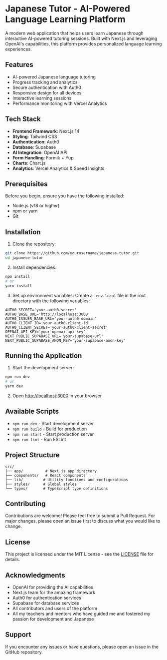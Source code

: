 # Japanese Tutor - AI-Powered Language Learning Platform

A modern web application that helps users learn Japanese through interactive AI-powered tutoring sessions. Built with Next.js and leveraging OpenAI's capabilities, this platform provides personalized language learning experiences.

## Features

- AI-powered Japanese language tutoring
- Progress tracking and analytics
- Secure authentication with Auth0
- Responsive design for all devices
- Interactive learning sessions
- Performance monitoring with Vercel Analytics

## Tech Stack

- **Frontend Framework**: Next.js 14
- **Styling**: Tailwind CSS
- **Authentication**: Auth0
- **Database**: Supabase
- **AI Integration**: OpenAI API
- **Form Handling**: Formik + Yup
- **Charts**: Chart.js
- **Analytics**: Vercel Analytics & Speed Insights

## Prerequisites

Before you begin, ensure you have the following installed:
- Node.js (v18 or higher)
- npm or yarn
- Git

## Installation

1. Clone the repository:
```bash
git clone https://github.com/yourusername/japanese-tutor.git
cd japanese-tutor
```

2. Install dependencies:
```bash
npm install
# or
yarn install
```

3. Set up environment variables:
Create a `.env.local` file in the root directory with the following variables:
```env
AUTH0_SECRET='your-auth0-secret'
AUTH0_BASE_URL='http://localhost:3000'
AUTH0_ISSUER_BASE_URL='your-auth0-domain'
AUTH0_CLIENT_ID='your-auth0-client-id'
AUTH0_CLIENT_SECRET='your-auth0-client-secret'
OPENAI_API_KEY='your-openai-api-key'
NEXT_PUBLIC_SUPABASE_URL='your-supabase-url'
NEXT_PUBLIC_SUPABASE_ANON_KEY='your-supabase-anon-key'
```

## Running the Application

1. Start the development server:
```bash
npm run dev
# or
yarn dev
```

2. Open [http://localhost:3000](http://localhost:3000) in your browser

## Available Scripts

- `npm run dev` - Start development server
- `npm run build` - Build for production
- `npm run start` - Start production server
- `npm run lint` - Run ESLint

## Project Structure

```
src/
├── app/          # Next.js app directory
├── components/   # React components
├── lib/         # Utility functions and configurations
├── styles/      # Global styles
└── types/       # TypeScript type definitions
```

## Contributing

Contributions are welcome! Please feel free to submit a Pull Request. For major changes, please open an issue first to discuss what you would like to change.

## License

This project is licensed under the MIT License - see the [LICENSE](./LICENSE) file for details.

## Acknowledgments

- OpenAI for providing the AI capabilities
- Next.js team for the amazing framework
- Auth0 for authentication services
- Supabase for database services
- All contributors and users of the platform
- All my teachers and mentors who have guided me and fostered my passion for development and Japanese 


## Support

If you encounter any issues or have questions, please open an issue in the GitHub repository.
